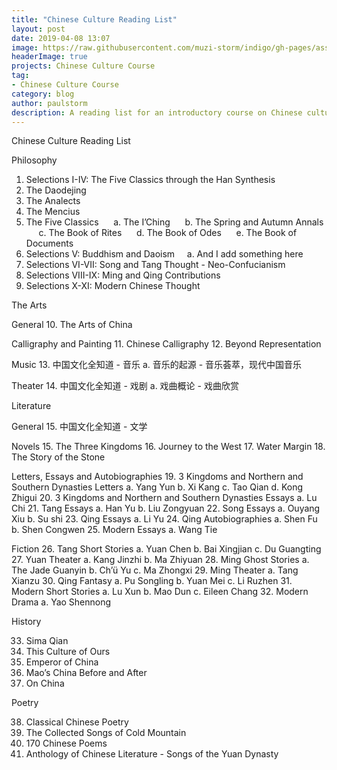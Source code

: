 ```yaml
---
title: "Chinese Culture Reading List"
layout: post
date: 2019-04-08 13:07
image: https://raw.githubusercontent.com/muzi-storm/indigo/gh-pages/assets/images/zhongguowenhua1.jpg
headerImage: true
projects: Chinese Culture Course
tag:
- Chinese Culture Course
category: blog
author: paulstorm
description: A reading list for an introductory course on Chinese culture
---
```


Chinese Culture Reading List

Philosophy

1. Selections I-IV: The Five Classics through the Han Synthesis
2. The Daodejing
3. The Analects
4. The Mencius
5. The Five Classics
&nbsp;&nbsp;&nbsp;&nbsp;&nbsp;a. The I’Ching
&nbsp;&nbsp;&nbsp;&nbsp;&nbsp;b. The Spring and Autumn Annals
&nbsp;&nbsp;&nbsp;&nbsp;&nbsp;c. The Book of Rites
&nbsp;&nbsp;&nbsp;&nbsp;&nbsp;d. The Book of Odes
&nbsp;&nbsp;&nbsp;&nbsp;&nbsp;e. The Book of Documents
6. Selections V: Buddhism and Daoism
&nbsp;&nbsp;&nbsp;&nbsp;a. And I add something here
7. Selections VI-VII: Song and Tang Thought - Neo-Confucianism
8. Selections VIII-IX: Ming and Qing Contributions
9. Selections X-XI: Modern Chinese Thought

The Arts

General
10. The Arts of China

Calligraphy and Painting
11. Chinese Calligraphy
12. Beyond Representation

Music
13. 中国文化全知道  - 音乐
	a. 音乐的起源 - 音乐荟萃，现代中国音乐

Theater
14. 中国文化全知道 - 戏剧
	a. 戏曲概论 - 戏曲欣赏

Literature

General
15. 中国文化全知道 - 文学

Novels
15. The Three Kingdoms
16. Journey to the West
17. Water Margin
18. The Story of the Stone

Letters, Essays and Autobiographies
19. 3 Kingdoms and Northern and Southern Dynasties Letters
	a. Yang Yun
	b. Xi Kang
	c. Tao Qian
	d. Kong Zhigui
20. 3 Kingdoms and Northern and Southern Dynasties Essays
	a. Lu Chi
21. Tang Essays
	a. Han Yu
	b. Liu Zongyuan
22. Song Essays
	a. Ouyang Xiu
	b. Su shi
23. Qing Essays
	a. Li Yu
24. Qing Autobiographies
	a. Shen Fu
	b. Shen Congwen
25. Modern Essays
	a. Wang Tie

Fiction
26. Tang Short Stories
	a. Yuan Chen
	b. Bai Xingjian
	c. Du Guangting
27. Yuan Theater
	a. Kang Jinzhi
	b. Ma Zhiyuan
28. Ming Ghost Stories
	a. The Jade Guanyin
	b. Ch’ü Yu
	c. Ma Zhongxi
29. Ming Theater
	a. Tang Xianzu
30. Qing Fantasy
	a. Pu Songling
	b. Yuan Mei
	c. Li Ruzhen
31. Modern Short Stories
	a. Lu Xun
	b. Mao Dun
	c. Eileen Chang
32. Modern Drama
	a. Yao Shennong

History

33. Sima Qian
34. This Culture of Ours
35. Emperor of China
36. Mao’s China Before and After
37. On China



Poetry

38. Classical Chinese Poetry
39. The Collected Songs of Cold Mountain
40. 170 Chinese Poems
41. Anthology of Chinese Literature - Songs of the Yuan Dynasty
